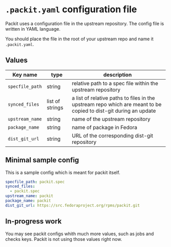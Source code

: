 # `.packit.yaml` configuration file

Packit uses a configuration file in the upstream repository. The config file is written in YAML language.

You should place the file in the root of your upstream repo and name it `.packit.yaml`.


## Values

 Key name             | type            | description
----------------------|-----------------|----------------------------------------------------------------------
 `specfile_path`      | string          | relative path to a spec file within the upstream repository
 `synced_files`       | list of strings | a list of relative paths to files in the upstream repo which are meant to be copied to dist-git during an update
 `upstream_name`      | string          | name of the upstream repository
 `package_name`       | string          | name of package in Fedora
 `dist_git_url`       | string          | URL of the corresponding dist-git repository


## Minimal sample config

This is a sample config which is meant for packit itself.

```yaml
specfile_path: packit.spec
synced_files:
  - packit.spec
upstream_name: packit
package_name: packit
dist_git_url: https://src.fedoraproject.org/rpms/packit.git
```

## In-progress work

You may see packit configs whith much more values, such as jobs and checks
keys. Packit is not using those values right now.
